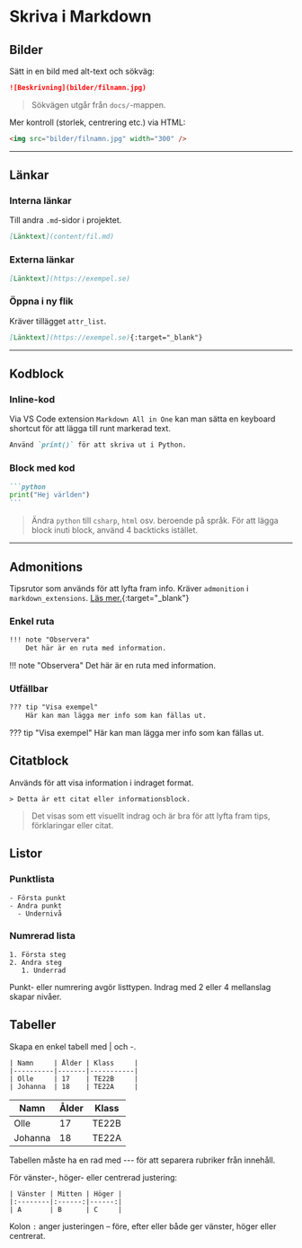 # Skriva i Markdown

## Bilder

Sätt in en bild med alt-text och sökväg:

```markdown
![Beskrivning](bilder/filnamn.jpg)
```
> Sökvägen utgår från `docs/`-mappen.

Mer kontroll (storlek, centrering etc.) via HTML:
```html
<img src="bilder/filnamn.jpg" width="300" />
```

---

## Länkar

### Interna länkar
Till andra `.md`-sidor i projektet.
```markdown
[Länktext](content/fil.md)
```

### Externa länkar
```markdown
[Länktext](https://exempel.se)
```

### Öppna i ny flik
Kräver tillägget `attr_list`.
```markdown
[Länktext](https://exempel.se){:target="_blank"}
```

---

## Kodblock

### Inline-kod
Via VS Code extension `Markdown All in One` kan man sätta en keyboard shortcut för att lägga till runt markerad text.
```markdown
Använd `print()` för att skriva ut i Python.
```

### Block med kod
````markdown
```python
print("Hej världen")
```
````

> Ändra `python` till `csharp`, `html` osv. beroende på språk.
> För att lägga block inuti block, använd 4 backticks istället.

---

## Admonitions
Tipsrutor som används för att lyfta fram info. Kräver `admonition` i `markdown_extensions`. [Läs mer.](https://squidfunk.github.io/mkdocs-material/reference/admonitions/#admonitions){:target="_blank"}

### Enkel ruta
```markdown
!!! note "Observera"
    Det här är en ruta med information.
```
!!! note "Observera"
    Det här är en ruta med information.

### Utfällbar
```markdown
??? tip "Visa exempel"
    Här kan man lägga mer info som kan fällas ut.
```
??? tip "Visa exempel"
    Här kan man lägga mer info som kan fällas ut.

## Citatblock
Används för att visa information i indraget format.
```
> Detta är ett citat eller informationsblock.
```
> Det visas som ett visuellt indrag och är bra för att lyfta fram tips, förklaringar eller citat.


## Listor

### Punktlista
```
- Första punkt
- Andra punkt
  - Undernivå
```

### Numrerad lista

```
1. Första steg
2. Andra steg
   1. Underrad
```

Punkt- eller numrering avgör listtypen. Indrag med 2 eller 4 mellanslag skapar nivåer.

## Tabeller

Skapa en enkel tabell med | och -.

```
| Namn     | Ålder | Klass     |
|----------|-------|-----------|
| Olle     | 17    | TE22B     |
| Johanna  | 18    | TE22A     |
```

| Namn     | Ålder | Klass     |
|----------|-------|-----------|
| Olle     | 17    | TE22B     |
| Johanna  | 18    | TE22A     |

Tabellen måste ha en rad med --- för att separera rubriker från innehåll.

För vänster-, höger- eller centrerad justering:

```
| Vänster | Mitten | Höger |
|:--------|:------:|------:|
| A       | B      | C     |
```

Kolon `:` anger justeringen – före, efter eller både ger vänster, höger eller centrerat.

